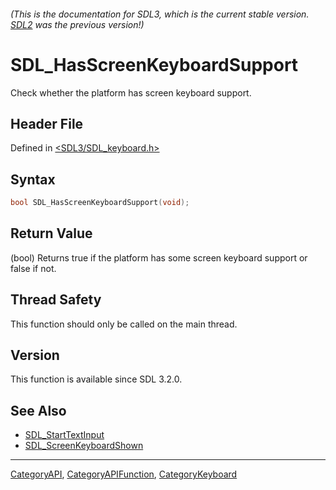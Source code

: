 ###### (This is the documentation for SDL3, which is the current stable version. [SDL2](https://wiki.libsdl.org/SDL2/) was the previous version!)
# SDL_HasScreenKeyboardSupport

Check whether the platform has screen keyboard support.

## Header File

Defined in [<SDL3/SDL_keyboard.h>](https://github.com/libsdl-org/SDL/blob/main/include/SDL3/SDL_keyboard.h)

## Syntax

```c
bool SDL_HasScreenKeyboardSupport(void);
```

## Return Value

(bool) Returns true if the platform has some screen keyboard support or
false if not.

## Thread Safety

This function should only be called on the main thread.

## Version

This function is available since SDL 3.2.0.

## See Also

- [SDL_StartTextInput](SDL_StartTextInput)
- [SDL_ScreenKeyboardShown](SDL_ScreenKeyboardShown)

----
[CategoryAPI](CategoryAPI), [CategoryAPIFunction](CategoryAPIFunction), [CategoryKeyboard](CategoryKeyboard)

